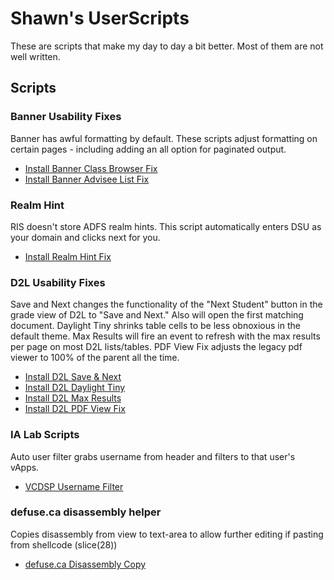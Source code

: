 # Shawn's UserScripts

These are scripts that make my day to day a bit better. Most of them are not well written.

## Scripts

### Banner Usability Fixes

Banner has awful formatting by default. These scripts adjust formatting on certain pages - including adding an all option for paginated output.

* [Install Banner Class Browser Fix](https://raw.githubusercontent.com/sgzwach/userscripts/master/banner-browseclasses.user.js)
* [Install Banner Advisee List Fix](https://raw.githubusercontent.com/sgzwach/userscripts/master/banner-advisees.user.js)

### Realm Hint

RIS doesn't store ADFS realm hints. This script automatically enters DSU as your domain and clicks next for you.

* [Install Realm Hint Fix](https://raw.githubusercontent.com/sgzwach/userscripts/master/adfs-realmhint.user.js)

### D2L Usability Fixes

Save and Next changes the functionality of the "Next Student" button in the grade view of D2L to "Save and Next." Also will open the first matching document.
Daylight Tiny shrinks table cells to be less obnoxious in the default theme. Max Results will fire an event to refresh with the max results per page on most D2L lists/tables.
PDF View Fix adjusts the legacy pdf viewer to 100% of the parent all the time.

* [Install D2L Save & Next](https://raw.githubusercontent.com/sgzwach/userscripts/master/d2l-saveandnext.user.js)
* [Install D2L Daylight Tiny](https://raw.githubusercontent.com/sgzwach/userscripts/master/d2l-daylighttiny.user.js)
* [Install D2L Max Results](https://raw.githubusercontent.com/sgzwach/userscripts/master/d2l-maxresults.user.js)
* [Install D2L PDF View Fix](https://raw.githubusercontent.com/sgzwach/userscripts/master/d2l-pdfviewfix.user.js)

### IA Lab Scripts

Auto user filter grabs username from header and filters to that user's vApps.

* [VCDSP Username Filter](https://raw.githubusercontent.com/sgzwach/userscripts/master/vcdsp-vapp-filter-username.user.js)

### defuse.ca disassembly helper

Copies disassembly from view to text-area to allow further editing if pasting from shellcode (slice(28))

* [defuse.ca Disassembly Copy](https://raw.githubusercontent.com/sgzwach/userscripts/master/defuse-ca-dis-to-asm.user.js)
